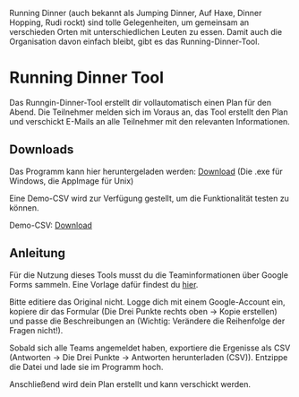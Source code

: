 Running Dinner (auch bekannt als Jumping Dinner, Auf Haxe, Dinner Hopping, Rudi rockt) sind tolle Gelegenheiten, um gemeinsam an verschieden Orten mit unterschiedlichen Leuten zu essen. Damit auch die Organisation davon einfach bleibt, gibt es das Running-Dinner-Tool.

# Running Dinner Tool

Das Runngin-Dinner-Tool erstellt dir vollautomatisch einen Plan für den Abend. Die Teilnehmer melden sich im Voraus an, das Tool erstellt den Plan und verschickt E-Mails an alle Teilnehmer mit den relevanten Informationen.

## Downloads

Das Programm kann hier heruntergeladen werden: [Download](https://github.com/john-kloss/Running-Dinner-Tool/releases/latest) (Die .exe für Windows, die AppImage für Unix)

Eine Demo-CSV wird zur Verfügung gestellt, um die Funktionalität testen zu können.

Demo-CSV: [Download](https://drive.google.com/uc?authuser=0&id=1pc8QYupO6iq7Armz6-Ds7xjJv7yu9Q6g&export=download)


## Anleitung

Für die Nutzung dieses Tools musst du die Teaminformationen über Google Forms sammeln. Eine Vorlage dafür findest du [hier](https://docs.google.com/forms/d/1bqJfzDQmFSAOwvCb6gXIOHneBFyPJcTSSWg4NsVmD6c/edit?usp=sharing).

Bitte editiere das Original nicht. Logge dich mit einem Google-Account ein, kopiere dir das Formular (Die Drei Punkte rechts oben → Kopie erstellen) und passe die Beschreibungen an (Wichtig: Verändere die Reihenfolge der Fragen nicht!).

Sobald sich alle Teams angemeldet haben, exportiere die Ergenisse als CSV (Antworten → Die Drei Punkte → Antworten herunterladen (CSV)).  Entzippe die Datei und lade sie im Programm hoch.

Anschließend wird dein Plan erstellt und kann verschickt werden.
